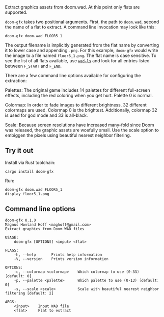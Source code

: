 Extract graphics assets from doom.wad. At this point only flats are supported.

`doom-gfx` takes two positional arguments. First, the path to `doom.wad`,
second the name of a flat to extract. A command line invocation may look like
this:

    doom-gfx doom.wad FLOOR5_1

The output filename is implicitly generated from the flat name by converting
it to lower case and appending `.png`. For this example, `doom-gfx` would
write the image to a file named `floor5_1.png`. The flat name is case
sensitive. To see the list of all flats available, use [`wad-ls`] and look for
all entries listed between `F_START` and `F_END`.

There are a few command line options available for configuring the extraction:

Palettes: The original game includes 14 palettes for different full-screen
effects, including the red coloring when you get hurt. Palette 0 is normal.

Colormap: In order to fade images to different brightness, 32 different
colormaps are used. Colormap 0 is the brightest. Additionally, colormap 32 is
used for god mode and 33 is all-black.

Scale: Because screen resolutions have increased many-fold since Doom was
released, the graphic assets are woefully small. Use the scale option to
embiggen the pixels using beautiful nearest neighbor filtering.

[`wad-ls`]: https://github.com/maghoff/wad/

Try it out
----------
Install via Rust toolchain:

    cargo install doom-gfx

Run:

    doom-gfx doom.wad FLOOR5_1
    display floor5_1.png

Command line options
--------------------

    doom-gfx 0.1.0
    Magnus Hovland Hoff <maghoff@gmail.com>
    Extract graphics from Doom WAD files

    USAGE:
        doom-gfx [OPTIONS] <input> <flat>

    FLAGS:
        -h, --help       Prints help information
        -V, --version    Prints version information

    OPTIONS:
        -c, --colormap <colormap>    Which colormap to use (0-33) [default: 0]
        -p, --palette <palette>      Which palette to use (0-13) [default: 0]
        -s, --scale <scale>          Scale with beautiful nearest neighbor filtering [default: 2]

    ARGS:
        <input>    Input WAD file
        <flat>     Flat to extract
